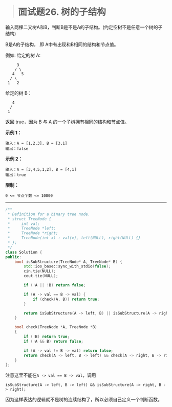 > # 面试题26. 树的子结构

输入两棵二叉树A和B，判断B是不是A的子结构。(约定空树不是任意一个树的子结构)

B是A的子结构， 即 A中有出现和B相同的结构和节点值。

例如:
给定的树 A:

```
     3
    / \
   4   5
  / \
 1   2
```

给定的树 B：

```
   4 
  /
 1
```

返回 true，因为 B 与 A 的一个子树拥有相同的结构和节点值。

**示例 1：**

```
输入：A = [1,2,3], B = [3,1]
输出：false
```

**示例 2：**

```
输入：A = [3,4,5,1,2], B = [4,1]
输出：true
```

**限制：**

`0 <= 节点个数 <= 10000`

----

```c++
/**
 * Definition for a binary tree node.
 * struct TreeNode {
 *     int val;
 *     TreeNode *left;
 *     TreeNode *right;
 *     TreeNode(int x) : val(x), left(NULL), right(NULL) {}
 * };
 */
class Solution {
public:
    bool isSubStructure(TreeNode* A, TreeNode* B) {
        std::ios_base::sync_with_stdio(false);
		cin.tie(NULL);
		cout.tie(NULL);

        if (!A || !B) return false;

        if (A -> val == B -> val) {
            if (check(A, B)) return true;
        }

        return isSubStructure(A -> left, B) || isSubStructure(A -> right, B);
    }

    bool check(TreeNode *A, TreeNode *B)
    {
        if (!B) return true;
        if (!A && B) return false;

        if (A -> val != B -> val) return false;
        return check(A -> left, B -> left) && check(A -> right, B -> right);
    }
};
```

注意这里不能在`A -> val == B -> val`，调用

```
isSubStructure(A -> left, B -> left) && isSubStructure(A -> right, B -> right);
```

因为这样表达的逻辑就不是树的连续结构了，所以必须自己定义一个判断函数。